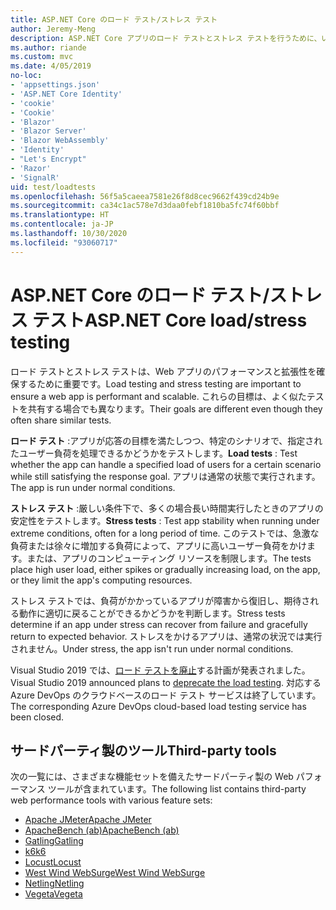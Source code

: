 ```yaml
---
title: ASP.NET Core のロード テスト/ストレス テスト
author: Jeremy-Meng
description: ASP.NET Core アプリのロード テストとストレス テストを行うために、いくつかの注目すべきツールとアプローチについて説明します。
ms.author: riande
ms.custom: mvc
ms.date: 4/05/2019
no-loc:
- 'appsettings.json'
- 'ASP.NET Core Identity'
- 'cookie'
- 'Cookie'
- 'Blazor'
- 'Blazor Server'
- 'Blazor WebAssembly'
- 'Identity'
- "Let's Encrypt"
- 'Razor'
- 'SignalR'
uid: test/loadtests
ms.openlocfilehash: 56f5a5caeea7581e26f8d8cec9662f439cd24b9e
ms.sourcegitcommit: ca34c1ac578e7d3daa0febf1810ba5fc74f60bbf
ms.translationtype: HT
ms.contentlocale: ja-JP
ms.lasthandoff: 10/30/2020
ms.locfileid: "93060717"
---
```

# <a name="aspnet-core-loadstress-testing"></a><span data-ttu-id="2e3b9-103">ASP.NET Core のロード テスト/ストレス テスト</span><span class="sxs-lookup"><span data-stu-id="2e3b9-103">ASP.NET Core load/stress testing</span></span>

<span data-ttu-id="2e3b9-104">ロード テストとストレス テストは、Web アプリのパフォーマンスと拡張性を確保するために重要です。</span><span class="sxs-lookup"><span data-stu-id="2e3b9-104">Load testing and stress testing are important to ensure a web app is performant and scalable.</span></span> <span data-ttu-id="2e3b9-105">これらの目標は、よく似たテストを共有する場合でも異なります。</span><span class="sxs-lookup"><span data-stu-id="2e3b9-105">Their goals are different even though they often share similar tests.</span></span>

<span data-ttu-id="2e3b9-106">**ロード テスト** :アプリが応答の目標を満たしつつ、特定のシナリオで、指定されたユーザー負荷を処理できるかどうかをテストします。</span><span class="sxs-lookup"><span data-stu-id="2e3b9-106">**Load tests** : Test whether the app can handle a specified load of users for a certain scenario while still satisfying the response goal.</span></span> <span data-ttu-id="2e3b9-107">アプリは通常の状態で実行されます。</span><span class="sxs-lookup"><span data-stu-id="2e3b9-107">The app is run under normal conditions.</span></span>

<span data-ttu-id="2e3b9-108">**ストレス テスト** :厳しい条件下で、多くの場合長い時間実行したときのアプリの安定性をテストします。</span><span class="sxs-lookup"><span data-stu-id="2e3b9-108">**Stress tests** : Test app stability when running under extreme conditions, often for a long period of time.</span></span> <span data-ttu-id="2e3b9-109">このテストでは、急激な負荷または徐々に増加する負荷によって、アプリに高いユーザー負荷をかけます。または、アプリのコンピューティング リソースを制限します。</span><span class="sxs-lookup"><span data-stu-id="2e3b9-109">The tests place high user load, either spikes or gradually increasing load, on the app, or they limit the app's computing resources.</span></span>

<span data-ttu-id="2e3b9-110">ストレス テストでは、負荷がかかっているアプリが障害から復旧し、期待される動作に適切に戻ることができるかどうかを判断します。</span><span class="sxs-lookup"><span data-stu-id="2e3b9-110">Stress tests determine if an app under stress can recover from failure and gracefully return to expected behavior.</span></span> <span data-ttu-id="2e3b9-111">ストレスをかけるアプリは、通常の状況では実行されません。</span><span class="sxs-lookup"><span data-stu-id="2e3b9-111">Under stress, the app isn't run under normal conditions.</span></span>

<span data-ttu-id="2e3b9-112">Visual Studio 2019 では、[ロード テストを廃止](https://devblogs.microsoft.com/devops/cloud-based-load-testing-service-eol/)する計画が発表されました。</span><span class="sxs-lookup"><span data-stu-id="2e3b9-112">Visual Studio 2019 announced plans to [deprecate the load testing](https://devblogs.microsoft.com/devops/cloud-based-load-testing-service-eol/).</span></span> <span data-ttu-id="2e3b9-113">対応する Azure DevOps のクラウドベースのロード テスト サービスは終了しています。</span><span class="sxs-lookup"><span data-stu-id="2e3b9-113">The corresponding Azure DevOps cloud-based load testing service has been closed.</span></span>

## <a name="third-party-tools"></a><span data-ttu-id="2e3b9-114">サードパーティ製のツール</span><span class="sxs-lookup"><span data-stu-id="2e3b9-114">Third-party tools</span></span>

<span data-ttu-id="2e3b9-115">次の一覧には、さまざまな機能セットを備えたサードパーティ製の Web パフォーマンス ツールが含まれています。</span><span class="sxs-lookup"><span data-stu-id="2e3b9-115">The following list contains third-party web performance tools with various feature sets:</span></span>

* [<span data-ttu-id="2e3b9-116">Apache JMeter</span><span class="sxs-lookup"><span data-stu-id="2e3b9-116">Apache JMeter</span></span>](https://jmeter.apache.org/)
* [<span data-ttu-id="2e3b9-117">ApacheBench (ab)</span><span class="sxs-lookup"><span data-stu-id="2e3b9-117">ApacheBench (ab)</span></span>](https://httpd.apache.org/docs/2.4/programs/ab.html)
* [<span data-ttu-id="2e3b9-118">Gatling</span><span class="sxs-lookup"><span data-stu-id="2e3b9-118">Gatling</span></span>](https://gatling.io/)
* [<span data-ttu-id="2e3b9-119">k6</span><span class="sxs-lookup"><span data-stu-id="2e3b9-119">k6</span></span>](https://k6.io)
* [<span data-ttu-id="2e3b9-120">Locust</span><span class="sxs-lookup"><span data-stu-id="2e3b9-120">Locust</span></span>](https://locust.io/)
* [<span data-ttu-id="2e3b9-121">West Wind WebSurge</span><span class="sxs-lookup"><span data-stu-id="2e3b9-121">West Wind WebSurge</span></span>](https://websurge.west-wind.com/)
* [<span data-ttu-id="2e3b9-122">Netling</span><span class="sxs-lookup"><span data-stu-id="2e3b9-122">Netling</span></span>](https://github.com/hallatore/Netling)
* [<span data-ttu-id="2e3b9-123">Vegeta</span><span class="sxs-lookup"><span data-stu-id="2e3b9-123">Vegeta</span></span>](https://github.com/tsenart/vegeta)